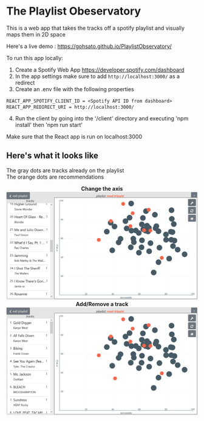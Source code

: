 # The Playlist Obeservatory
This is a web app that takes the tracks off a spotify playlist and visually maps them in 2D space

Here's a live demo : https://gohsato.github.io/PlaylistObservatory/

To run this app locally:  
1. Create a Spotify Web App https://developer.spotify.com/dashboard
2. In the app settings make sure to add `http://localhost:3000/` as a redirect
3. Create an .env file with the following properties
```
REACT_APP_SPOTIFY_CLIENT_ID = <Spotify API ID from dashboard>
REACT_APP_REDIRECT_URI = http://localhost:3000/
```
4. Run the client by going into the '/client' directory and executing 'npm install' then 'npm run start'

Make sure that the React app is run on localhost:3000

## Here's what it looks like  
The gray dots are tracks already on the playlist  
The orange dots are recommendations

<p align="center">
<b>Change the axis </b>
  <img src="demo_gifs/axis_demo.gif"/>
<br>
<b>Add/Remove a track </b>
  <img src="demo_gifs/add_demo.gif"/>

</p>



